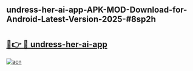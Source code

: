 ## undress-her-ai-app-APK-MOD-Download-for-Android-Latest-Version-2025-#8sp2h

# <h2><a href="https://bedroomkl.my?title=undress-her-ai-app&ref=20M">🔗👉 🔴 undress-her-ai-app</a></h2>

[![acn](https://github.com/user-attachments/assets/0f9c940e-d8b0-45ae-aac7-cd30a18b3e1c)](https://bedroomkl.my?title=undress-her-ai-app&ref=20M)

